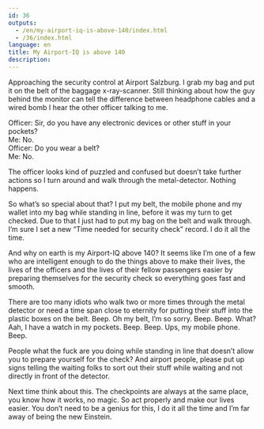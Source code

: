 ```yaml
---
id: 36
outputs:
  - /en/my-airport-iq-is-above-140/index.html
  - /36/index.html
language: en
title: My Airport-IQ is above 140
description:
---
```


<p>
Approaching the security control at Airport Salzburg. I grab my bag and put it on the belt of the baggage x-ray-scanner. Still thinking about how the guy behind the monitor can tell the difference between headphone cables and a wired bomb I hear the other officer talking to me.
</p>
<p>
Officer: Sir, do you have any electronic devices or other stuff in your pockets?<br>
Me: No.<br>
Officer: Do you wear a belt?<br>
Me: No.
</p>
<p>
The officer looks kind of puzzled and confused but doesn’t take further actions so I turn around and walk through the metal-detector. Nothing happens.
</p>
<p>
So what’s so special about that? I put my belt, the mobile phone and my wallet into my bag while standing in line, before it was my turn to get checked. Due to that I just had to put my bag on the belt and walk through. I’m sure I set a new “Time needed for security check” record. I do it all the time.
</p>
<p>
And why on earth is my Airport-IQ above 140? It seems like I’m one of a few who are intelligent enough to do the things above to make their lives, the lives of the officers and the lives of their fellow passengers easier by preparing themselves for the security check so everything goes fast and smooth.
</p>
<p>
There are too many idiots who walk two or more times through the metal detector or need a time span close to eternity for putting their stuff into the plastic boxes on the belt.
Beep. Oh my belt, I’m so sorry. Beep. Beep. What? Aah, I have a watch in my pockets. Beep. Beep. Ups, my mobile phone. Beep.
</p>
<p>
People what the fuck are you doing while standing in line that doesn’t allow you to prepare yourself for the check? And airport people, please put up signs telling the waiting folks to sort out their stuff while waiting and not directly in front of the detector.
</p>
<p>
Next time think about this. The checkpoints are always at the same place, you know how it works, no magic. So act properly and make our lives easier. You don’t need to be a genius for this, I do it all the time and I’m far away of being the new Einstein.
</p>
